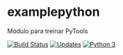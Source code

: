 # examplepython
Módulo para treinar PyTools

[![Build Status](https://www.travis-ci.com/victorsmorais/examplepython.svg?branch=master)](https://www.travis-ci.com/victorsmorais/examplepython)
[![Updates](https://pyup.io/repos/github/victorsmorais/examplepython/shield.svg)](https://pyup.io/repos/github/victorsmorais/examplepython/)
[![Python 3](https://pyup.io/repos/github/victorsmorais/examplepython/python-3-shield.svg)](https://pyup.io/repos/github/victorsmorais/examplepython/) 

